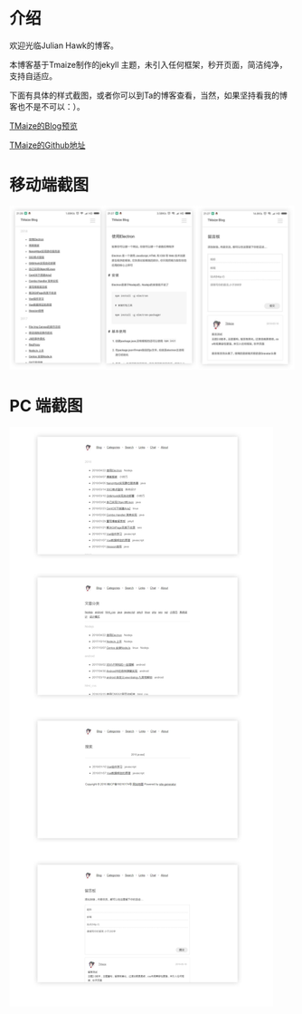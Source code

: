 # 介绍

欢迎光临Julian Hawk的博客。

本博客基于Tmaize制作的jekyll 主题，未引入任何框架，秒开页面，简洁纯净，支持自适应。

下面有具体的样式截图，或者你可以到Ta的博客查看，当然，如果坚持看我的博客也不是不可以：）。

[TMaize的Blog预览](http://blog.tmaize.net/) 

[TMaize的Github地址](https://github.com/TMaize/tmaize-blog) 


# 移动端截图

![mobile](static/readme/mobile.jpg)

# PC 端截图

![pc](static/readme/pc.jpg)
